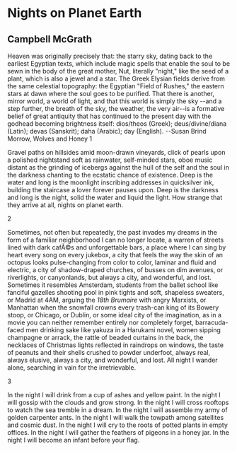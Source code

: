 # Nights on Planet Earth
## Campbell McGrath
Heaven was originally precisely that: the starry sky, dating back to the
earliest Egyptian texts, which include magic spells that enable the soul to be
sewn in the body of the great mother, Nut, literally "night," like the seed of
a plant, which is also a jewel and a star. The Greek Elysian fields derive
from the same celestial topography: the Egyptian "Field of Rushes," the
eastern stars at dawn where the soul goes to be purified. That there is
another, mirror world, a world of light, and that this world is simply the sky
--and a step further, the breath of the sky, the weather, the very air--is a
formative belief of great antiquity that has continued to the present day with
the godhead becoming brightness itself: dios/theos (Greek); deus/divine/diana
(Latin); devas (Sanskrit); daha (Arabic); day (English).
--Susan Brind Morrow, Wolves and Honey
1

Gravel paths on hillsides amid moon-drawn vineyards,
click of pearls upon a polished nightstand
soft as rainwater, self-minded stars, oboe music
distant as the grinding of icebergs against the hull
of the self and the soul in the darkness
chanting to the ecstatic chance of existence.
Deep is the water and long is the moonlight
inscribing addresses in quicksilver ink,
building the staircase a lover forever pauses upon.
Deep is the darkness and long is the night,
solid the water and liquid the light. How strange
that they arrive at all, nights on planet earth.

2

Sometimes, not often but repeatedly, the past invades my dreams in the form of
a familiar neighborhood I can no longer locate,
a warren of streets lined with dark cafÃ©s and unforgettable bars, a place
where I can sing by heart every song on every jukebox,
a city that feels the way the skin of an octopus looks pulse-changing from
color to color, laminar and fluid and electric,
a city of shadow-draped churches, of busses on dim avenues, or riverlights, or
canyonlands, but always a city, and wonderful, and lost.
Sometimes it resembles Amsterdam, students from the ballet school like
fanciful gazelles shooting pool in pink tights and soft, shapeless sweaters,
or Madrid at 4AM, arguing the _18th Brumaire_ with angry Marxists, or
Manhattan when the snowfall crowns every trash-can king of its Bowery stoop,
or Chicago, or Dublin, or some ideal city of the imagination, as in a movie
you can neither remember entirely nor completely forget,
barracuda-faced men drinking sake like yakuza in a Harukami novel, women
sipping champagne or arrack, the rattle of beaded curtains in the back,
the necklaces of Christmas lights reflected in raindrops on windows, the taste
of peanuts and their shells crushed to powder underfoot,
always real, always elusive, always a city, and wonderful, and lost. All night
I wander alone, searching in vain for the irretrievable.

3

In the night I will drink from a cup of ashes and yellow paint.
In the night I will gossip with the clouds and grow strong.
In the night I will cross rooftops to watch the sea tremble in a dream.
In the night I will assemble my army of golden carpenter ants.
In the night I will walk the towpath among satellites and cosmic dust.
In the night I will cry to the roots of potted plants in empty offices.
In the night I will gather the feathers of pigeons in a honey jar.
In the night I will become an infant before your flag.